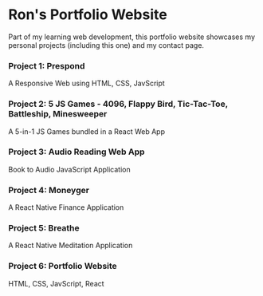 # Ron's Portfolio Website

Part of my learning web development, this portfolio website showcases my personal projects (including this one) and my contact page.

### Project 1: Prespond

A Responsive Web using HTML, CSS, JavScript

### Project 2: 5 JS Games - 4096, Flappy Bird, Tic-Tac-Toe, Battleship, Minesweeper

A 5-in-1 JS Games bundled in a React Web App

### Project 3: Audio Reading Web App

Book to Audio JavaScript Application

### Project 4: Moneyger

A React Native Finance Application

### Project 5: Breathe

A React Native Meditation Application

### Project 6: Portfolio Website

HTML, CSS, JavScript, React
